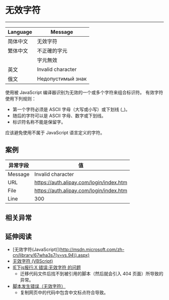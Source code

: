 
# 无效字符

----

| Language | Message                           |
|----------|-----------------------------------|
| 简体中文 | 无效字符                          |
| 繁体中文 | 不正確的字元                      |
|          | 字元無效                          |
| 英文     | Invalid character                 |
| 俄文     | Недопустимый знак |

使用被 JavaScript 编译器识别为无效的一个或多个字符来组合标识符。 有效字符使用下列规则：

* 第一个字符必须是 ASCII 字母（大写或小写）或下划线 (_)。
* 随后的字符可以是 ASCII 字母、数字或下划线。
* 标识符名称不能是保留字。

应该避免使用不属于 JavaScript 语言定义的字符。

## 案例

| 异常字段 | 值                                      |
|----------|-----------------------------------------|
| Message  | Invalid character                       |
| URL      | https://auth.alipay.com/login/index.htm |
| File     | https://auth.alipay.com/login/index.htm |
| Line     | 300                                     |

## 相关异常


## 延伸阅读

* [无效字符(JavaScript)](http://msdn.microsoft.com/zh-cn/library/67wha3s7(v=vs.94\).aspx)
* [无效字符 (VBScript)](http://doc.51windows.net/vbscript/?url=/vbscript/html/vserrinvalidcharacter.htm)
* [IE下js报行:X 错误:无效字符 的问题](http://blog.csdn.net/zhimin8haomi/article/details/5267034)
  - 迁移代码文件后找不到被引用的脚本（然后就会引入 404 页面）所导致的异常。
* [脚本发生错误（无效字符）](http://pansanday.blog.163.com/blog/static/38166280201238721177/)
  - 复制网页中的代码中包含中文标点符合导致。
